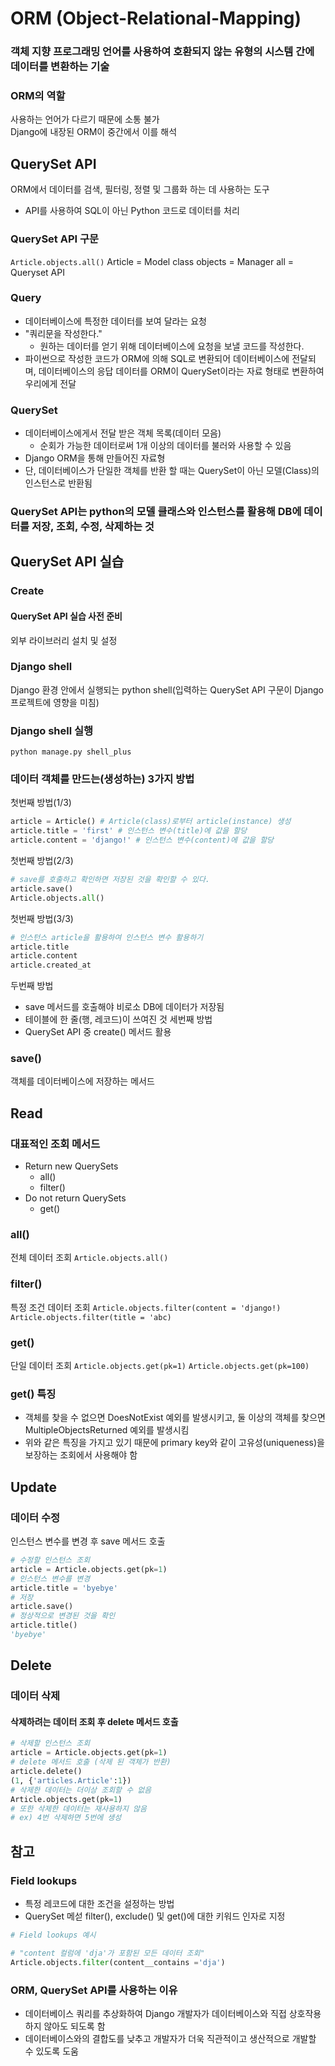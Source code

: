 # ORM (Object-Relational-Mapping)
### 객체 지향 프로그래밍 언어를 사용하여 호환되지 않는 유형의 시스템 간에 데이터를 변환하는 기술
### ORM의 역할
사용하는 언어가 다르기 때문에 소통 불가<br>
Django에 내장된 ORM이 중간에서 이를 해석
## QuerySet API
ORM에서 데이터를 검색, 필터링, 정렬 및 그룹화 하는 데 사용하는 도구
* API를 사용하여 SQL이 아닌 Python 코드로 데이터를 처리
### QuerySet API 구문
`Article.objects.all()`
Article = Model class
objects = Manager
all = Queryset API
### Query
* 데이터베이스에 특정한 데이터를 보여 달라는 요청
* "쿼리문을 작성한다."
  * 원하는 데이터를 얻기 위해 데이터베이스에 요청을 보낼 코드를 작성한다.
* 파이썬으로 작성한 코드가 ORM에 의해 SQL로 변환되어 데이터베이스에 전달되며, 데이터베이스의 응답 데이터를 ORM이 QuerySet이라는 자료 형태로 변환하여 우리에게 전달
### QuerySet
* 데이터베이스에게서 전달 받은 객체 목록(데이터 모음)
  - 순회가 가능한 데이터로써 1개 이상의 데이터를 불러와 사용할 수 있음
* Django ORM을 통해 만들어진 자료형
* 단, 데이터베이스가 단일한 객체를 반환 할 때는 QuerySet이 아닌 모델(Class)의 인스턴스로 반환됨
### QuerySet API는 python의 모델 클래스와 인스턴스를 활용해 DB에 데이터를 저장, 조회, 수정, 삭제하는 것
## QuerySet API 실습
### Create
#### QuerySet API 실습 사전 준비
외부 라이브러리 설치 및 설정
### Django shell
Django 환경 안에서 실행되는 python shell(입력하는 QuerySet API 구문이 Django 프로젝트에 영향을 미침)
### Django shell 실행
`python manage.py shell_plus`
### 데이터 객체를 만드는(생성하는) 3가지 방법
첫번째 방법(1/3)
```py
article = Article() # Article(class)로부터 article(instance) 생성
article.title = 'first' # 인스턴스 변수(title)에 값을 할당
article.content = 'django!' # 인스턴스 변수(content)에 값을 할당
```
첫번째 방법(2/3)
```py
# save를 호출하고 확인하면 저장된 것을 확인할 수 있다.
article.save()
Article.objects.all()
```
첫번째 방법(3/3)
```py
# 인스턴스 article을 활용하여 인스턴스 변수 활용하기
article.title
article.content
article.created_at
```
두번째 방법
* save 메서드를 호출해야 비로소 DB에 데이터가 저장됨
* 테이블에 한 줄(행, 레코드)이 쓰여진 것
세번째 방법
* QuerySet API 중 create() 메서드 활용
### save()
객체를 데이터베이스에 저장하는 메서드
## Read
### 대표적인 조회 메서드
* Return new QuerySets
  - all()
  - filter()
* Do not return QuerySets
  - get()
### all()
전체 데이터 조회
`Article.objects.all()`
### filter()
특정 조건 데이터 조회
`Article.objects.filter(content = 'django!)`
`Article.objects.filter(title = 'abc)`
### get()
단일 데이터 조회
`Article.objects.get(pk=1)`
`Article.objects.get(pk=100)`
### get() 특징
* 객체를 찾을 수 없으면 DoesNotExist 예외를 발생시키고, 둘 이상의 객체를 찾으면 MultipleObjectsReturned 예외를 발생시킴
* 위와 같은 특징을 가지고 있기 때문에 primary key와 같이 고유성(uniqueness)을 보장하는 조회에서 사용해야 함
## Update
### 데이터 수정
인스턴스 변수를 변경 후 save 메서드 호출
```py
# 수정할 인스턴스 조회
article = Article.objects.get(pk=1)
# 인스턴스 변수를 변경
article.title = 'byebye'
# 저장
article.save()
# 정상적으로 변경된 것을 확인
article.title()
'byebye'
```
## Delete
### 데이터 삭제
#### 삭제하려는 데이터 조회 후 delete 메서드 호출
```py
# 삭제할 인스턴스 조회
article = Article.objects.get(pk=1)
# delete 메서드 호출 (삭제 된 객체가 반환)
article.delete()
(1, {'articles.Article':1})
# 삭제한 데이터는 더이상 조회할 수 없음
Article.objects.get(pk=1)
# 또한 삭제한 데이터는 재사용하지 않음
# ex) 4번 삭제하면 5번에 생성
```
## 참고
### Field lookups
* 특정 레코드에 대한 조건을 설정하는 방법
* QuerySet 메섣 filter(), exclude() 및 get()에 대한 키워드 인자로 지정
```py
# Field lookups 예시

# "content 컬럼에 'dja'가 포함된 모든 데이터 조회"
Article.objects.filter(content__contains ='dja')
```
### ORM, QuerySet API를 사용하는 이유
* 데이터베이스 쿼리를 추상화하여 Django 개발자가 데이터베이스와 직접 상호작용하지 않아도 되도록 함
* 데이터베이스와의 결합도를 낮추고 개발자가 더욱 직관적이고 생산적으로 개발할 수 있도록 도움


